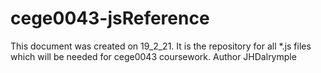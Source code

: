 # cege0043-jsReference
This document was created on 19_2_21.  It is the repository for all *.js files which will be needed for cege0043 coursework.
Author
JHDalrymple
